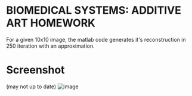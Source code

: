 # BIOMEDICAL SYSTEMS: ADDITIVE ART HOMEWORK

For a given 10x10 image, the matlab code generates it's reconstruction in 250 iteration with an approximation.

# Screenshot
(may not up to date)
![image](https://user-images.githubusercontent.com/15094113/84261669-db9ea100-ab24-11ea-96c7-a53828fb1c53.png)
